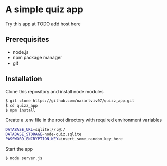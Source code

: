 # A simple quiz app

Try this app at TODO add host here

## Prerequisites
- node.js
- npm package manager
- git

## Installation
Clone this repository and install node modules
```sh
$ git clone https://github.com/nazarlviv07/quizz_app.git
$ cd quizz_app
$ npm install
```

Create a .env file in the root directory with required environment variables
```sh
DATABASE_URL=sqlite://:@:/
DATABASE_STORAGE=node-quiz.sqlite
PASSWORD_ENCRYPTION_KEY=insert_some_random_key_here
```

Start the app
```sh
$ node server.js
```
